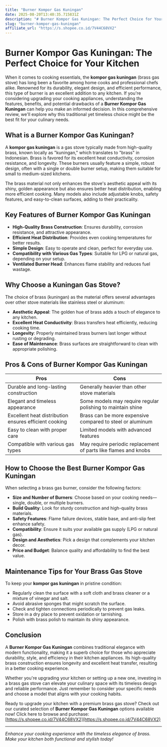 ```yaml
---
title: "Burner Kompor Gas Kuningan"
date: 2025-08-20T13:40:35.715831Z
description: "# Burner Kompor Gas Kuningan: The Perfect Choice for Your Kitchen..."
slug: "burner-kompor-gas-kuningan"
affiliate_url: "https://s.shopee.co.id/7V44C68VX2"
---
```

# Burner Kompor Gas Kuningan: The Perfect Choice for Your Kitchen

When it comes to cooking essentials, the **kompor gas kuningan** (brass gas stove) has long been a favorite among home cooks and professional chefs alike. Renowned for its durability, elegant design, and efficient performance, this type of burner is an excellent addition to any kitchen. If you're considering upgrading your cooking appliances, understanding the features, benefits, and potential drawbacks of a **Burner Kompor Gas Kuningan** can help you make an informed decision. In this comprehensive review, we'll explore why this traditional yet timeless choice might be the best fit for your culinary needs.

## What is a Burner Kompor Gas Kuningan?

A **kompor gas kuningan** is a gas stove typically made from high-quality brass, known locally as "kuningan," which translates to "brass" in Indonesian. Brass is favored for its excellent heat conductivity, corrosion resistance, and longevity. These burners usually feature a simple, robust design, often with a single or double burner setup, making them suitable for small to medium-sized kitchens.

The brass material not only enhances the stove's aesthetic appeal with its shiny, golden appearance but also ensures better heat distribution, enabling more efficient cooking. Many models also include adjustable knobs, safety features, and easy-to-clean surfaces, adding to their practicality.

## Key Features of Burner Kompor Gas Kuningan

- **High-Quality Brass Construction**: Ensures durability, corrosion resistance, and attractive appearance.
- **Efficient Heat Distribution**: Provides even cooking temperatures for better results.
- **Simple Design**: Easy to operate and clean, perfect for everyday use.
- **Compatibility with Various Gas Types**: Suitable for LPG or natural gas, depending on your setup.
- **Ventilated Burner Head**: Enhances flame stability and reduces fuel wastage.

## Why Choose a Kuningan Gas Stove?

The choice of brass (kuningan) as the material offers several advantages over other stove materials like stainless steel or aluminum:

- **Aesthetic Appeal**: The golden hue of brass adds a touch of elegance to any kitchen.
- **Excellent Heat Conductivity**: Brass transfers heat efficiently, reducing cooking time.
- **Longevity**: Properly maintained brass burners last longer without rusting or degrading.
- **Ease of Maintenance**: Brass surfaces are straightforward to clean with appropriate polishing.

## Pros & Cons of Burner Kompor Gas Kuningan

| **Pros** | **Cons** |
| --- | --- |
| Durable and long-lasting construction | Generally heavier than other stove materials |
| Elegant and timeless appearance | Some models may require regular polishing to maintain shine |
| Excellent heat distribution ensures efficient cooking | Brass can be more expensive compared to steel or aluminum |
| Easy to clean with proper care | Limited models with advanced features |
| Compatible with various gas types | May require periodic replacement of parts like flames and knobs |

## How to Choose the Best Burner Kompor Gas Kuningan

When selecting a brass gas burner, consider the following factors:

- **Size and Number of Burners**: Choose based on your cooking needs—single, double, or multiple burners.
- **Build Quality**: Look for sturdy construction and high-quality brass materials.
- **Safety Features**: Flame failure devices, stable base, and anti-slip feet enhance safety.
- **Compatibility**: Ensure it suits your available gas supply (LPG or natural gas).
- **Design and Aesthetics**: Pick a design that complements your kitchen decor.
- **Price and Budget**: Balance quality and affordability to find the best value.

## Maintenance Tips for Your Brass Gas Stove

To keep your **kompor gas kuningan** in pristine condition:

- Regularly clean the surface with a soft cloth and brass cleaner or a mixture of vinegar and salt.
- Avoid abrasive sponges that might scratch the surface.
- Check and tighten connections periodically to prevent gas leaks.
- Store in a dry place to prevent oxidation or tarnishing.
- Polish with brass polish to maintain its shiny appearance.

## Conclusion

A **Burner Kompor Gas Kuningan** combines traditional elegance with modern functionality, making it a superb choice for those who appreciate durability, style, and efficiency in their kitchen appliances. Its high-quality brass construction ensures longevity and excellent heat transfer, resulting in a better cooking experience.

Whether you're upgrading your kitchen or setting up a new one, investing in a brass gas stove can elevate your culinary space with its timeless design and reliable performance. Just remember to consider your specific needs and choose a model that aligns with your cooking habits.

Ready to upgrade your kitchen with a premium brass gas stove? Check out our curated selection of **Burner Kompor Gas Kuningan** options available now! Click here to browse and purchase: [https://s.shopee.co.id/7V44C68VX2](https://s.shopee.co.id/7V44C68VX2)

---

*Enhance your cooking experience with the timeless elegance of brass. Make your kitchen both functional and stylish today!*
